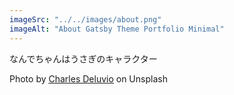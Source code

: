 ```yaml
---
imageSrc: "../../images/about.png"
imageAlt: "About Gatsby Theme Portfolio Minimal"
---
```



なんでちゃんはうさぎのキャラクター




Photo by <a href="https://unsplash.com/@charlesdeluvio?utm_source=unsplash&utm_medium=referral&utm_content=creditCopyText" target="_blank" rel="nofollow noopener noreferrer" aria-label="External Link"><u>Charles Deluvio</u></a> on Unsplash
